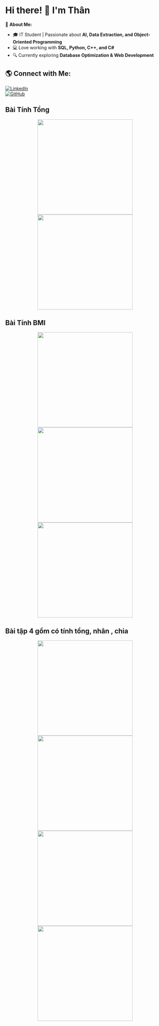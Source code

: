# Hi there! 👋 I'm Thân

🚀 **About Me:**  
- 🎓 IT Student | Passionate about **AI, Data Extraction, and Object-Oriented Programming**  
- 💻 Love working with **SQL, Python, C++, and C#**  
- 🔍 Currently exploring **Database Optimization & Web Development**  

## 🌎 Connect with Me:
[![LinkedIn](https://img.shields.io/badge/-LinkedIn-0077B5?style=flat&logo=linkedin&logoColor=white)](https://linkedin.com/in/your-profile)  
[![GitHub](https://img.shields.io/badge/-GitHub-181717?style=flat&logo=github&logoColor=white)](https://github.com/your-github-username) 
<h2>Bài Tính Tổng</h2>
<p align="center">
    <img src="https://github.com/user-attachments/assets/d7d67093-28b4-4942-9d6b-4ae31456f185" width="300">
    <img src="https://github.com/user-attachments/assets/664faa25-fca0-426f-907f-21594e7cde57" width="300">
</p>

<h2>Bài Tính BMI</h2>
<p align="center">
    <img src="https://github.com/user-attachments/assets/778096a2-c0b7-4cea-a453-f8cdc0d3337d" width="300">
    <img src="https://github.com/user-attachments/assets/d4d2c4f2-5f72-4fb8-a02f-48cc72996188" width="300">
    <img src="https://github.com/user-attachments/assets/a0445366-2d78-4b84-97ac-a60e446691e2" width="300">
</p>
<h2>Bài tập 4 gồm có tính tổng, nhân , chia</h2>
<p align="center">
     <img src="https://github.com/user-attachments/assets/9540e770-f2b3-4a6f-88a8-bad82f79e093" width="300">
     <img src="https://github.com/user-attachments/assets/3c1b1a24-7447-4cd9-9fbf-049e0ae16327" width="300">
     <img src="github.com/user-attachments/assets/e10bf195-7576-46bf-b665-5bfb43e9fae2" width="300">
     <img src="https://github.com/user-attachments/assets/935f31f4-9d4d-44e7-a983-5dd63ad961b2" width="300">
</p>
